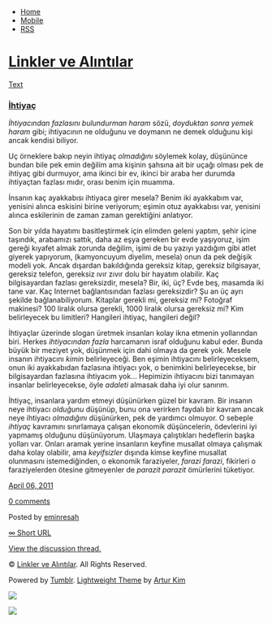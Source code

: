 -   [Home](/)
-   [Mobile](/mobile)
-   [RSS](http://eminresah.tumblr.com/rss)

[Linkler ve Alıntılar](/)
=========================

[Text](http://eminresah.tumblr.com/post/4390841884/ihtiyac)

### [İhtiyaç](http://eminresah.tumblr.com/post/4390841884/ihtiyac)

*İhtiyacından fazlasını bulundurman haram* sözü, *doyduktan sonra yemek
haram* gibi; ihtiyacının ne olduğunu ve doymanın ne demek olduğunu kişi
ancak kendisi biliyor.

Uç örneklere bakıp neyin ihtiyaç *olmadığını* söylemek kolay, düşününce
bundan bile pek emin değilim ama kişinin şahsına ait bir uçağı olması
pek de ihtiyaç gibi durmuyor, ama ikinci bir ev, ikinci bir araba her
durumda ihtiyaçtan fazlası mıdır, orası benim için muamma.

İnsanın kaç ayakkabısı ihtiyaca girer mesela? Benim iki ayakkabım var,
yenisini alınca eskisini birine veriyorum; eşimin otuz ayakkabısı var,
yenisini alınca eskilerinin de zaman zaman gerektiğini anlatıyor.

Son bir yılda hayatımı basitleştirmek için elimden geleni yaptım, şehir
içine taşındık, arabamızı sattık, daha az eşya gereken bir evde
yaşıyoruz, işim gereği kıyafet almak zorunda değilim, işimi de bu yazıyı
yazdığım gibi atlet giyerek yapıyorum, (kamyoncuyum diyelim, mesela)
onun da pek değişik modeli yok. Ancak dışardan bakıldığında gereksiz
kitap, gereksiz bilgisayar, gereksiz telefon, gereksiz ıvır zıvır dolu
bir hayatım olabilir. Kaç bilgisayardan fazlası gereksizdir, mesela?
Bir, iki, üç? Evde beş, masamda iki tane var. Kaç Internet
bağlantısından fazlası gereksizdir? Şu an üç ayrı şekilde
bağlanabiliyorum. Kitaplar gerekli mi, gereksiz mi? Fotoğraf makinesi?
100 liralık olursa gerekli, 1000 liralık olursa gereksiz mi? Kim
belirleyecek bu limitleri? Hangileri ihtiyaç, hangileri değil?

İhtiyaçlar üzerinde slogan üretmek insanları kolay ikna etmenin
yollarından biri. Herkes *ihtiyacından fazla* harcamanın israf olduğunu
kabul eder. Bunda büyük bir meziyet yok, düşünmek için dahi olmaya da
gerek yok. Mesele insanın ihtiyacını *kimin* belirleyeceği. Ben eşimin
ihtiyacını belirleyeceksem, onun iki ayakkabıdan fazlasına ihtiyacı yok,
o benimkini belirleyecekse, bir bilgisayardan fazlasına ihtiyacım yok…
Hepimizin ihtiyacını bizi tanımayan insanlar belirleyecekse, öyle
*adaleti* almasak daha iyi olur sanırım.

İhtiyaç, insanlara yardım etmeyi düşünürken güzel bir kavram. Bir
insanın neye ihtiyacı *olduğunu* düşünüp, bunu ona verirken faydalı bir
kavram ancak neye ihtiyacı *olmadığını* düşünürken, pek de yardımcı
olmuyor. O sebeple *ihtiyaç* kavramını sınırlamaya çalışan ekonomik
düşüncelerin, ödevlerini iyi yapmamış olduğunu düşünüyorum. Ulaşmaya
çalıştıkları hedeflerin başka yolları var. Onları aramak yerine
insanların keyfine musallat olmaya çalışmak daha kolay olabilir, ama
*keyifsizler* dışında kimse keyfine musallat olunmasını istemediğinden,
o ekonomik faraziyeler, *farazi farazi*, fikirleri o faraziyelerden
ötesine gitmeyenler de *parazit parazit* ömürlerini tüketiyor.

[April 06, 2011](http://eminresah.tumblr.com/post/4390841884/ihtiyac)

[0
comments](http://eminresah.tumblr.com/post/4390841884/ihtiyac#disqus_thread)

Posted by [eminresah](http://eminresah.tumblr.com/)

[∞ Short URL](http://tmblr.co/ZWS1Oy45jkuS)

[View the discussion thread.](http://erblog.disqus.com/?url=ref)

© [Linkler ve Alıntılar](/). All Rights Reserved.

Powered by [Tumblr](http://tumblr.com). [Lightweight
Theme](http://www.tumblr.com/theme/10820) by [Artur
Kim](http://arturkim.com)

![](https://px.srvcs.tumblr.com/impixu?T=1434918911&J=eyJ0eXBlIjoidXJsIiwidXJsIjoiaHR0cDpcL1wvZW1pbnJlc2FoLnR1bWJsci5jb21cL3Bvc3RcLzQzOTA4NDE4ODRcL2lodGl5YWMiLCJyZXF0eXBlIjowLCJyb3V0ZSI6IlwvcG9zdFwvOmlkXC86c3VtbWFyeSIsIm5vc2NyaXB0IjoxfQ==&U=NHPMONMJBE&K=004064a8570dd87751290c7d866062d52b84dbfc7c9c87aaa802f4a929b9532b&R=)

![](https://px.srvcs.tumblr.com/impixu?T=1434918911&J=eyJ0eXBlIjoicG9zdCIsInVybCI6Imh0dHA6XC9cL2VtaW5yZXNhaC50dW1ibHIuY29tXC9wb3N0XC80MzkwODQxODg0XC9paHRpeWFjIiwicmVxdHlwZSI6MCwicm91dGUiOiJcL3Bvc3RcLzppZFwvOnN1bW1hcnkiLCJwb3N0cyI6W3sicG9zdGlkIjoiNDM5MDg0MTg4NCIsImJsb2dpZCI6IjM2NDgwMjgiLCJzb3VyY2UiOjMzfV0sIm5vc2NyaXB0IjoxfQ==&U=LBICIMDKDO&K=014474c1bf38de497228dd562576ffbdbfa9a8b3f89c74e22ecdc8bdf5665a07&R=)

